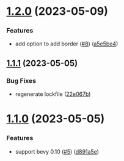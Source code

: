 # [1.2.0](https://github.com/sparten11740/bevy_health_bar3d/compare/v1.1.1...v1.2.0) (2023-05-09)


### Features

* add option to add border ([#8](https://github.com/sparten11740/bevy_health_bar3d/issues/8)) ([a5e5be4](https://github.com/sparten11740/bevy_health_bar3d/commit/a5e5be4c7856ad889fb9f3395931c8cff58a105c))

## [1.1.1](https://github.com/sparten11740/bevy_health_bar3d/compare/v1.1.0...v1.1.1) (2023-05-05)


### Bug Fixes

* regenerate lockfile ([22e067b](https://github.com/sparten11740/bevy_health_bar3d/commit/22e067b786f8a485ec914007b0da71e103d1e7fb))

# [1.1.0](https://github.com/sparten11740/bevy_health_bar3d/compare/v1.0.0...v1.1.0) (2023-05-05)


### Features

* support bevy 0.10 ([#5](https://github.com/sparten11740/bevy_health_bar3d/issues/5)) ([d891a5e](https://github.com/sparten11740/bevy_health_bar3d/commit/d891a5eaa9be3a35c3484e3885351600c38d0c00))
